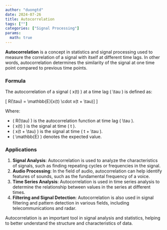 ```yaml
---
author: "duongtd"
date: 2024-07-26
title: Autocorrelation
tags: [""]
categories: ["Signal Processing"]
params:
  math: true
---
```


**Autocorrelation** is a concept in statistics and signal processing used to measure the correlation of a signal with itself at different time lags. In other words, autocorrelation determines the similarity of the signal at one time point compared to previous time points.

### Formula

The autocorrelation of a signal \( x(t) \) at a time lag \( \tau \) is defined as:

\[ R(\tau) = \mathbb{E}[x(t) \cdot x(t + \tau)] \]

Where:

- \( R(\tau) \) is the autocorrelation function at time lag \( \tau \).
- \( x(t) \) is the signal at time \( t \).
- \( x(t + \tau) \) is the signal at time \( t + \tau \).
- \( \mathbb{E} \) denotes the expected value.

### Applications

1. **Signal Analysis**: Autocorrelation is used to analyze the characteristics of signals, such as finding repeating cycles or frequencies in the signal.
2. **Audio Processing**: In the field of audio, autocorrelation can help identify features of sounds, such as the fundamental frequency of a voice.
3. **Time Series Analysis**: Autocorrelation is used in time series analysis to determine the relationship between values in the series at different times.
4. **Filtering and Signal Detection**: Autocorrelation is also used in signal filtering and pattern detection in various fields, including telecommunications and radar.

Autocorrelation is an important tool in signal analysis and statistics, helping to better understand the structure and characteristics of data.
